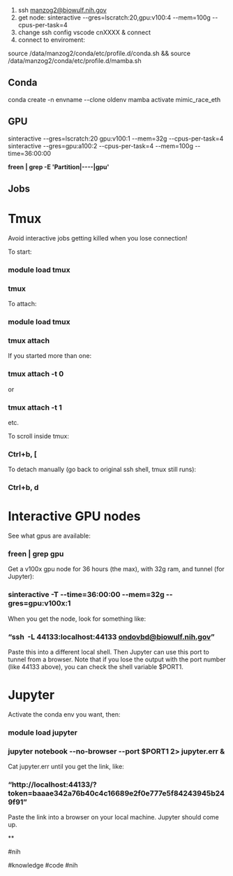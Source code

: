 1) ssh manzog2@biowulf.nih.gov
2) get node: sinteractive --gres=lscratch:20,gpu:v100:4 --mem=100g --cpus-per-task=4
3) change ssh config vscode cnXXXX & connect
4) connect to enviroment: 

source /data/manzog2/conda/etc/profile.d/conda.sh && source /data/manzog2/conda/etc/profile.d/mamba.sh

## Conda
conda create -n envname --clone oldenv
mamba activate mimic_race_eth

## GPU
sinteractive --gres=lscratch:20 gpu:v100:1 --mem=32g --cpus-per-task=4
sinteractive --gres=gpu:a100:2 --cpus-per-task=4 --mem=100g --time=36:00:00

 **freen | grep -E 'Partition|----|gpu'**
## Jobs



# Tmux

Avoid interactive jobs getting killed when you lose connection!

  

To start:

### module load tmux

### tmux

  

To attach:

### module load tmux

### tmux attach

  

If you started more than one:

### tmux attach -t 0

or

### tmux attach -t 1

etc.

  

To scroll inside tmux:

### Ctrl+b, [

  

To detach manually (go back to original ssh shell, tmux still runs):

### Ctrl+b, d

# Interactive GPU nodes

See what gpus are available:

### freen | grep gpu

  

Get a v100x gpu node for 36 hours (the max), with 32g ram, and tunnel (for Jupyter):

### sinteractive -T --time=36:00:00 --mem=32g --gres=gpu:v100x:1

  

When you get the node, look for something like:

### “ssh  -L 44133:localhost:44133 [ondovbd@biowulf.nih.gov](mailto:ondovbd@biowulf.nih.gov)”

Paste this into a different local shell. Then Jupyter can use this port to tunnel from a browser. Note that if you lose the output with the port number (like 44133 above), you can check the shell variable $PORT1.

# Jupyter

Activate the conda env you want, then:

### module load jupyter

### jupyter notebook --no-browser --port $PORT1 2> jupyter.err &

  

Cat jupyter.err until you get the link, like:

### “http://localhost:44133/?token=baaae342a76b40c4c16689e2f0e777e5f84243945b249f91”

Paste the link into a browser on your local machine. Jupyter should come up.

**

#nih 


#knowledge #code #nih 